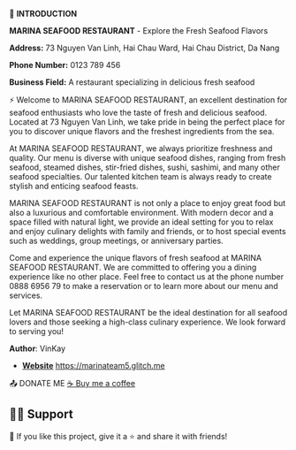 🚀 **INTRODUCTION**

**MARINA SEAFOOD RESTAURANT** - Explore the Fresh Seafood Flavors

**Address:** 73 Nguyen Van Linh, Hai Chau Ward, Hai Chau District, Da Nang

**Phone Number:** 0123 789 456

**Business Field:** A restaurant specializing in delicious fresh seafood

⚡ Welcome to MARINA SEAFOOD RESTAURANT, an excellent destination for seafood enthusiasts who love the taste of fresh and delicious seafood. Located at 73 Nguyen Van Linh, we take pride in being the perfect place for you to discover unique flavors and the freshest ingredients from the sea.

At MARINA SEAFOOD RESTAURANT, we always prioritize freshness and quality. Our menu is diverse with unique seafood dishes, ranging from fresh seafood, steamed dishes, stir-fried dishes, sushi, sashimi, and many other seafood specialties. Our talented kitchen team is always ready to create stylish and enticing seafood feasts.

MARINA SEAFOOD RESTAURANT is not only a place to enjoy great food but also a luxurious and comfortable environment. With modern decor and a space filled with natural light, we provide an ideal setting for you to relax and enjoy culinary delights with family and friends, or to host special events such as weddings, group meetings, or anniversary parties.

Come and experience the unique flavors of fresh seafood at MARINA SEAFOOD RESTAURANT. We are committed to offering you a dining experience like no other place. Feel free to contact us at the phone number 0888 6956 79 to make a reservation or to learn more about our menu and services.

Let MARINA SEAFOOD RESTAURANT be the ideal destination for all seafood lovers and those seeking a high-class culinary experience. We look forward to serving you!

**Author**: VinKay
- **[Website]([https://github.com/DenverCoder1](https://marinateam5.glitch.me/)https://marinateam5.glitch.me/)**
https://marinateam5.glitch.me

📤 DONATE ME
[☕ Buy me a coffee](https://nguyenquocvinh.glitch.me/Donate)

## 🙋‍♂️ Support
💙 If you like this project, give it a ⭐ and share it with friends!


